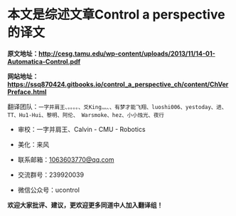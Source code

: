 
# 本文是综述文章Control a perspective的译文

**原文地址：http://cesg.tamu.edu/wp-content/uploads/2013/11/14-01-Automatica-Control.pdf** 

**网站地址：https://ssq870424.gitbooks.io/control_a_perspective_ch/content/ChVerPreface.html**

翻译团队：```一字并肩王、。。。。、爻King灬、、有梦才能飞翔、luoshi006、yestoday、进、TT、Hu1-Hui、黎明、阿伦、
						 Warsmoke、hez、小小烛光、夜行```

* 审校：一字并肩王、Calvin - CMU - Robotics

* 美化：来风

* 联系邮箱：1063603770@qq.com

* 交流群号：239920039

* 微信公众号：ucontrol

**欢迎大家批评、建议，更欢迎更多同道中人加入翻译组！**
